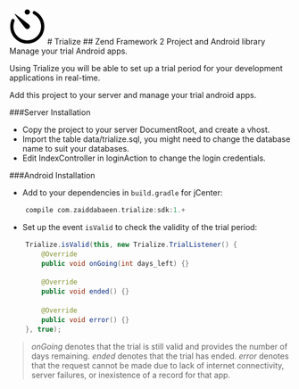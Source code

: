 <img src="https://github.com/zaiddabaeen/trialize/blob/master/public/images/shorten_small.png?raw=true"/>
# Trialize
## Zend Framework 2 Project and Android library
Manage your trial Android apps.

Using Trialize you will be able to set up a trial period for your development applications in real-time.

Add this project to your server and manage your trial android apps.

###Server Installation
* Copy the project to your server DocumentRoot, and create a vhost.<br />
* Import the table data/trialize.sql, you might need to change the database name to suit your databases.<br />
* Edit IndexController in loginAction to change the login credentials.

###Android Installation
* Add to your dependencies in `build.gradle` for jCenter:
```gradle
    compile com.zaiddabaeen.trialize:sdk:1.+
```

* Set up the event `isValid` to check the validity of the trial period:
```java
    Trialize.isValid(this, new Trialize.TrialListener() {
        @Override
        public void onGoing(int days_left) {}

        @Override
        public void ended() {}

        @Override
        public void error() {}
    }, true);
```

> *onGoing* denotes that the trial is still valid and provides the number of days remaining. 
> *ended* denotes that the trial has ended. 
> *error* denotes that the request cannot be made due to lack of internet connectivity, server failures, or inexistence of a record for that app.